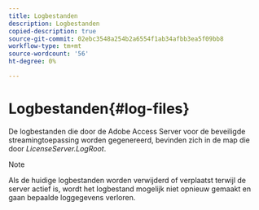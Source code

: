 ```yaml
---
title: Logbestanden
description: Logbestanden
copied-description: true
source-git-commit: 02ebc3548a254b2a6554f1ab34afbb3ea5f09bb8
workflow-type: tm+mt
source-wordcount: '56'
ht-degree: 0%

---
```


# Logbestanden{#log-files}

De logbestanden die door de Adobe Access Server voor de beveiligde streamingtoepassing worden gegenereerd, bevinden zich in de map die door *LicenseServer.LogRoot*.

>[!NOTE]
>
>Als de huidige logbestanden worden verwijderd of verplaatst terwijl de server actief is, wordt het logbestand mogelijk niet opnieuw gemaakt en gaan bepaalde loggegevens verloren.

